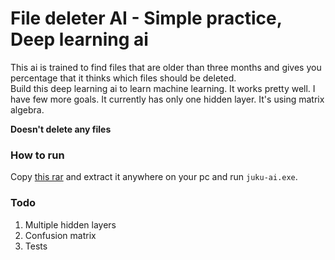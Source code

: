 # File deleter AI - Simple practice, Deep learning ai

This ai is trained to find files that are older than three months and gives you percentage that 
it thinks which files should be deleted.  
Build this deep learning ai to learn machine learning. It works pretty well. I have few more goals. It currently has only one hidden layer.
It's using matrix algebra.

**Doesn't delete any files**

### How to run

Copy [this rar](https://github.com/kaidoj/file-deleter-ai/raw/master/juku/build/juku-ai.rar) and extract it anywhere on your pc
and run ```juku-ai.exe```.

### Todo

1. Multiple hidden layers
2. Confusion matrix
3. Tests
